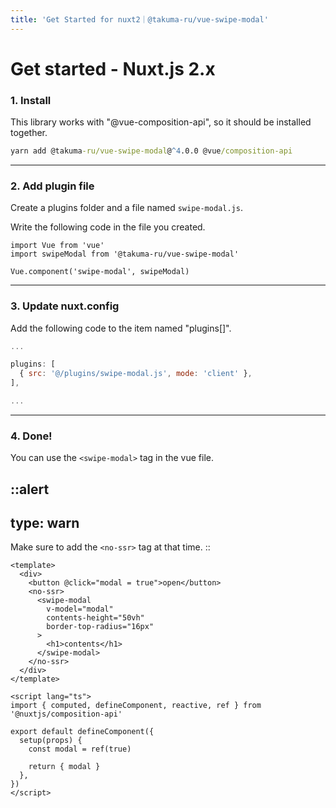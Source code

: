```yaml
---
title: 'Get Started for nuxt2｜@takuma-ru/vue-swipe-modal'
---
```


# Get started - Nuxt.js 2.x

### 1. Install
This library works with "@vue-composition-api", so it should be installed together.

```cmd
yarn add @takuma-ru/vue-swipe-modal@^4.0.0 @vue/composition-api
```

---

### 2. Add plugin file
Create a plugins folder and a file named `swipe-modal.js`.

Write the following code in the file you created.

```js{1}[@/plugins/swipe-modal.js]
import Vue from 'vue'
import swipeModal from '@takuma-ru/vue-swipe-modal'

Vue.component('swipe-modal', swipeModal)
```

---

### 3. Update nuxt.config
Add the following code to the item named "plugins\[]".


```ts{}[@/nuxt.config.js | .ts]
...

plugins: [
  { src: '@/plugins/swipe-modal.js', mode: 'client' },
],

...
```


---

### 4. Done!
You can use the `<swipe-modal>` tag in the vue file.

::alert
---
type: warn
---
Make sure to add the `<no-ssr>` tag at that time.
::

```vue{}[.vue file]
<template>
  <div>
    <button @click="modal = true">open</button>
    <no-ssr>
      <swipe-modal
        v-model="modal"
        contents-height="50vh"
        border-top-radius="16px"
      >
        <h1>contents</h1>
      </swipe-modal>
    </no-ssr>
  </div>
</template>

<script lang="ts">
import { computed, defineComponent, reactive, ref } from '@nuxtjs/composition-api'

export default defineComponent({
  setup(props) {
    const modal = ref(true)

    return { modal }
  },
})
</script>
```